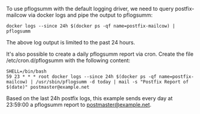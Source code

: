 To use pflogsumm with the default logging driver, we need to query postfix-mailcow via docker logs and pipe the output to pflogsumm:

```
docker logs --since 24h $(docker ps -qf name=postfix-mailcow) | pflogsumm
```

The above log output is limited to the past 24 hours.

It's also possible to create a daily pflogsumm report via cron. Create the file /etc/cron.d/pflogsumm with the following content:

```
SHELL=/bin/bash
59 23 * * * root docker logs --since 24h $(docker ps -qf name=postfix-mailcow) | /usr/sbin/pflogsumm -d today | mail -s "Postfix Report of $(date)" postmaster@example.net
```

Based on the last 24h postfix logs, this example sends every day at 23:59:00 a pflogsumm report to postmaster@example.net.